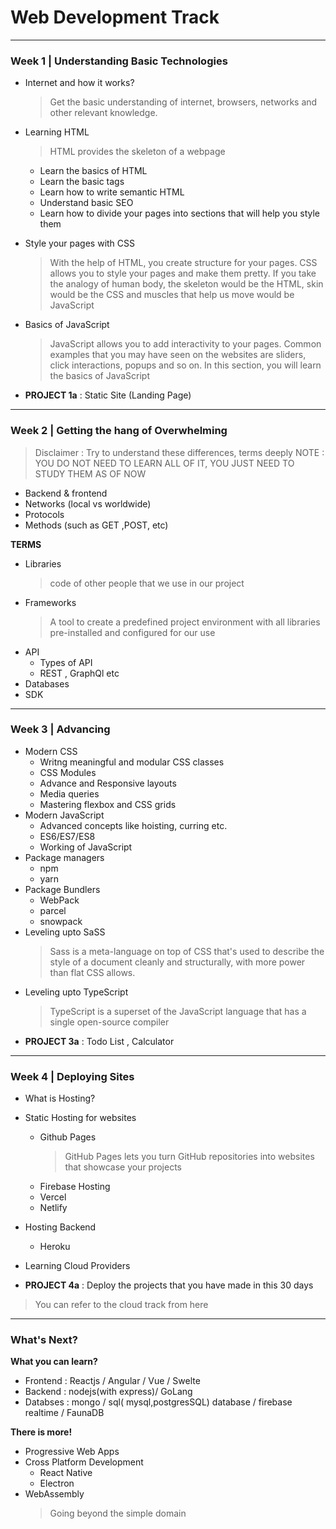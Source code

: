 # Web Development Track

---

###  Week 1 | Understanding Basic Technologies

-   Internet and how it works?

    > Get the basic understanding of internet, browsers, networks and other relevant knowledge.

-   Learning HTML

    > HTML provides the skeleton of a webpage

    -   Learn the basics of HTML
    -   Learn the basic tags
    -   Learn how to write semantic HTML
    -   Understand basic SEO
    -   Learn how to divide your pages into sections that will help you style them

-   Style your pages with CSS

    > With the help of HTML, you create structure for your pages. CSS allows you to style your pages and make them pretty. If you take the analogy of human body, the skeleton would be the HTML, skin would be the CSS and muscles that help us move would be JavaScript

-   Basics of JavaScript

    > JavaScript allows you to add interactivity to your pages. Common examples that you may have seen on the websites are sliders, click interactions, popups and so on. In this section, you will learn the basics of JavaScript

-   **PROJECT 1a** : Static Site (Landing Page)

---

###  Week 2 | Getting the hang of Overwhelming 

> Disclaimer : Try to understand these differences, terms deeply
> NOTE : YOU DO NOT NEED TO LEARN ALL OF IT, YOU JUST NEED TO STUDY THEM AS OF NOW

-   Backend & frontend
-   Networks (local vs worldwide)
-   Protocols
-   Methods (such as GET ,POST, etc)

**TERMS**

-   Libraries
    > code of other people that we use in our project
-   Frameworks
    > A tool to create a predefined project environment with all libraries pre-installed and configured for our use
-   API
    -   Types of API
    -   REST , GraphQl etc
-   Databases
-   SDK

---

###  Week 3 | Advancing

-   Modern CSS
    -   Writng meaningful and modular CSS classes
    -   CSS Modules
    -   Advance and Responsive layouts
    -   Media queries
    -   Mastering flexbox and CSS grids
-   Modern JavaScript
    -   Advanced concepts like hoisting, curring etc.
    -   ES6/ES7/ES8
    -   Working of JavaScript
-   Package managers
    -   npm
    -   yarn
-   Package Bundlers
    -   WebPack
    -   parcel
    -   snowpack
-   Leveling upto SaSS
    > Sass is a meta-language on top of CSS that's used to describe the style of a document cleanly and structurally, with more power than flat CSS allows.
-   Leveling upto TypeScript
    > TypeScript is a superset of the JavaScript language that has a single open-source compiler
-   **PROJECT 3a** : Todo List , Calculator

---

###  Week 4 | Deploying Sites 

-   What is Hosting?
-   Static Hosting for websites

    -   Github Pages
        > GitHub Pages lets you turn GitHub repositories into websites that showcase your projects
    -   Firebase Hosting
    -   Vercel
    -   Netlify

-   Hosting Backend

    -   Heroku

-   Learning Cloud Providers
-   **PROJECT 4a** : Deploy the projects that you have made in this 30 days

> You can refer to the cloud track from here

---

### What's Next?

**What you can learn?**

-   Frontend : Reactjs / Angular / Vue / Swelte
-   Backend : nodejs(with express)/ GoLang
-   Databses : mongo / sql( mysql,postgresSQL) database / firebase realtime / FaunaDB

**There is more!**

-   Progressive Web Apps
-   Cross Platform Development
    -   React Native
    -   Electron
-   WebAssembly
    > Going beyond the simple domain
